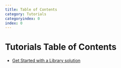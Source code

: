 ```yaml
---
title: Table of Contents
category: Tutorials
categoryindex: 0
index: 0
---
```



# Tutorials Table of Contents

- [Get Started with a Library solution](Getting_Started_With_Libraries.md)
